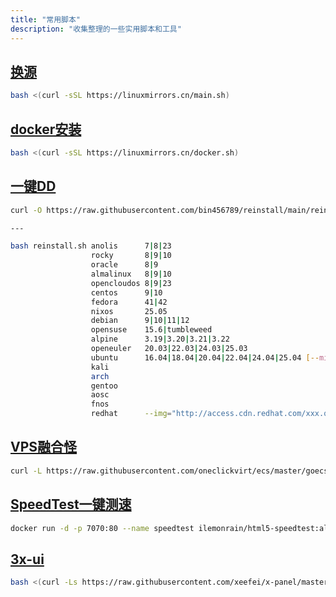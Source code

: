 ```yaml
---
title: "常用脚本"
description: "收集整理的一些实用脚本和工具"
---
```


## [换源](https://linuxmirrors.cn/)

```bash
bash <(curl -sSL https://linuxmirrors.cn/main.sh)
```

## [docker安装](https://linuxmirrors.cn/#docker)

```bash
bash <(curl -sSL https://linuxmirrors.cn/docker.sh)
```

## [一键DD](https://github.com/bin456789/reinstall)

```bash
curl -O https://raw.githubusercontent.com/bin456789/reinstall/main/reinstall.sh || wget -O reinstall.sh $_

---

bash reinstall.sh anolis      7|8|23
                  rocky       8|9|10
                  oracle      8|9
                  almalinux   8|9|10
                  opencloudos 8|9|23
                  centos      9|10
                  fedora      41|42
                  nixos       25.05
                  debian      9|10|11|12
                  opensuse    15.6|tumbleweed
                  alpine      3.19|3.20|3.21|3.22
                  openeuler   20.03|22.03|24.03|25.03
                  ubuntu      16.04|18.04|20.04|22.04|24.04|25.04 [--minimal]
                  kali
                  arch
                  gentoo
                  aosc
                  fnos
                  redhat      --img="http://access.cdn.redhat.com/xxx.qcow2"
```

## [VPS融合怪](https://github.com/spiritLHLS/ecs)

```bash
curl -L https://raw.githubusercontent.com/oneclickvirt/ecs/master/goecs.sh -o goecs.sh && chmod +x goecs.sh && bash goecs.sh env && bash goecs.sh install && goecs
```

## [SpeedTest一键测速](https://hub.docker.com/r/ilemonrain/html5-speedtest)

```bash
docker run -d -p 7070:80 --name speedtest ilemonrain/html5-speedtest:alpine
```

## [3x-ui](https://github.com/xeefei/X-Panel)

```bash
bash <(curl -Ls https://raw.githubusercontent.com/xeefei/x-panel/master/install.sh)
```